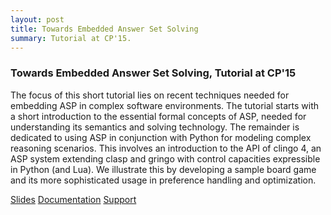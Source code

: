 ```yaml
---
layout: post
title: Towards Embedded Answer Set Solving
summary: Tutorial at CP'15.
---
```


<h3 id="cp15">Towards Embedded Answer Set Solving, Tutorial at CP'15</h3>
<p>
The focus of this short tutorial lies on recent techniques needed for embedding ASP in complex software environments. 
The tutorial starts with a short introduction to the essential formal concepts of ASP, needed for understanding its semantics and solving technology. 
The remainder is dedicated to using ASP in conjunction with Python for modeling complex reasoning scenarios. 
This involves an introduction to the API of clingo 4, an ASP system extending clasp and gringo with control capacities expressible in Python (and Lua). 
We illustrate this by developing a sample board game and its more sophisticated usage in preference handling and optimization.
</p> 
<p>
<a href="http://www.cs.uni-potsdam.de/~torsten/Potassco/Tutorials/cp15.pdf">Slides</a> 
<a href="http://sourceforge.net/projects/potassco/files/guide/">Documentation</a> 
<a href="http://sourceforge.net/projects/potassco/support">Support</a>
</p>
